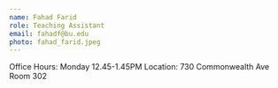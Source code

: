 ```yaml
---
name: Fahad Farid
role: Teaching Assistant
email: fahadf@bu.edu
photo: fahad_farid.jpeg
---
```


Office Hours: Monday 12.45-1.45PM Location: 730 Commonwealth Ave Room 302